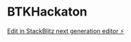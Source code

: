 # BTKHackaton

[Edit in StackBlitz next generation editor ⚡️](https://stackblitz.com/~/github.com/mhvgujk/BTKHackaton)